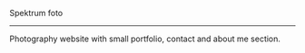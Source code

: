 Spektrum foto 

----------------

Photography website with small portfolio, contact and about me section. 